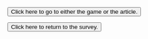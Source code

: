 
<!DOCTYPE html>

<html xmlns="http://www.w3.org/1999/xhtml" xml:lang="en" lang="en">
<head>
<title>Study Link Site</title>
<script src="https://ajax.googleapis.com/ajax/libs/jquery/3.3.1/jquery.min.js"></script>
<script src="Javascript/scripty.js"></script>
<link href="https://fonts.googleapis.com/css?family=Staatliches" rel="stylesheet"> 




<link rel="stylesheet" type="text/css" href="Css/Sylesheet.css">

</head>
<body>

<script type="text/javascript">
function randomlinks1(){
    var myrandom=Math.round(Math.random()*1)
    var links=new Array()
    links[0]="https://shmeeb.itch.io/citation-needed"
    links[1]="https://www.bbc.co.uk/news/av/stories-51974040"
 
    window.location=links[myrandom]
}
</script>
<form>
<input type="button" value="Click here to go to either the game or the article." onClick="randomlinks1()">
</form>


<script type="text/javascript">
function randomlinks2(){
    var myrandom=Math.round(Math.random()*1)
    var links=new Array()
    links[0]="https://forms.office.com/r/mPsSaZm4Ms"
    links[1]="https://forms.office.com/r/iHEVdXtKDA"
 
    window.location=links[myrandom]
}
</script>
<form>
<input type="button" value="Click here to return to the survey." onClick="randomlinks2()">
</form>

</body>
</html>